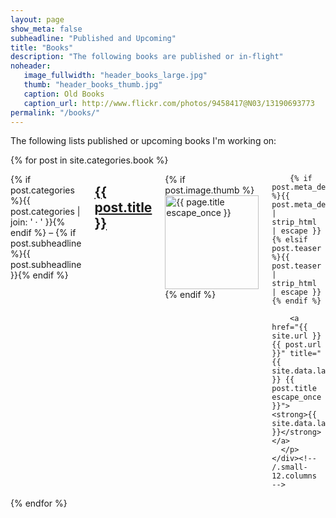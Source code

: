 ```yaml
---
layout: page
show_meta: false
subheadline: "Published and Upcoming"
title: "Books"
description: "The following books are published or in-flight"
noheader:
   image_fullwidth: "header_books_large.jpg"
   thumb: "header_books_thumb.jpg"
   caption: Old Books
   caption_url: http://www.flickr.com/photos/9458417@N03/13190693773
permalink: "/books/"
---
```

The following lists published or upcoming books I'm working on:

<div>
    {% for post in site.categories.book %}
    <div class="row">
      <div class="small-12 columns b60">
      <p class="subheadline"><span class="subheader">{% if post.categories %}{{ post.categories | join: ' &middot; ' }}{% endif %}</span> – {% if post.subheadline %}{{ post.subheadline }}{% endif %}</p>
      <h2><a href="{{ site.url }}{{ post.url }}">{{ post.title }}</a></h2>
      <p>
        {% if post.image.thumb %}<a href="{{ site.url }}{{ post.url }}" title="{{ post.title escape_once }}"><img src="{{ site.url }}/images/{{ post.image.thumb }}" class="alignleft" width="150" height="150" alt="{{ page.title escape_once }}"></a>{% endif %}

        {% if post.meta_description %}{{ post.meta_description | strip_html | escape }}{% elsif post.teaser %}{{ post.teaser | strip_html | escape }}{% endif %}

        <a href="{{ site.url }}{{ post.url }}" title="{{ site.data.language.read }} {{ post.title escape_once }}"><strong>{{ site.data.language.read_more }}</strong></a>
      </p>
    </div><!-- /.small-12.columns -->
  </div><!-- /.row -->
    {% endfor %}
</div>
